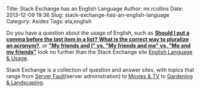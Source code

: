 Title: Stack Exchange has an English Language
Author: mr.rcollins
Date: 2013-12-09 19:36
Slug: stack-exchange-has-an-english-language
Category: Asides
Tags: ela,english

Do you have a question about the usage of English, such as **[Should I put a
comma before the last item in a
list?](http://english.stackexchange.com/questions/412/should-i-put-a-comma-before-the-last-item-in-a-list)**,**[What
is the correct way to pluralize an
acronym?](http://english.stackexchange.com/questions/503/what-is-the-correct-way-to-pluralize-an-acronym)**,
or **["My friends and I" vs. "My friends and me" vs. "Me and my
friends"](http://english.stackexchange.com/questions/1133/my-friends-and-i-vs-my-friends-and-me-vs-me-and-my-friends)**
look no further than the Stack Exchange site [English Language &
Usage](http://english.stackexchange.com/). 

Stack Exchange is a collection of
question and answer sites, with topics that range from [Server
Fault](http://serverfault.com/)(server administration) to [Movies &
TV](http://movies.stackexchange.com/) to [Gardening &
Landscaping](http://gardening.stackexchange.com/). 
